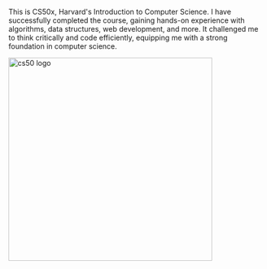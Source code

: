 This is CS50x, Harvard's Introduction to Computer Science. I have successfully completed the course, gaining hands-on experience with algorithms, data structures, web development, and more. It challenged me to think critically and code efficiently, equipping me with a strong foundation in computer science.

<image src="https://github.com/user-attachments/assets/606b8a65-0b30-4a60-9aac-c99fc888c618" alt="cs50 logo" width="400" />
